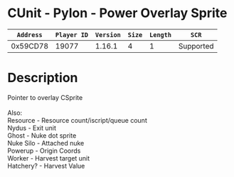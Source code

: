 # CUnit - Pylon - Power Overlay Sprite

| `Address` | `Player ID` | `Version` | `Size` | `Length` | `SCR` |
| ---------- | ----------- | --------- | ------ | -------- | ---- |
| 0x59CD78 | 19077 | 1.16.1 | 4 | 1 | Supported |

# Description

Pointer to overlay CSprite<br><br>Also:<br>Resource - Resource count/iscript/queue count<br>Nydus - Exit unit<br>Ghost - Nuke dot sprite<br>Nuke Silo - Attached nuke<br>Powerup - Origin Coords<br>Worker - Harvest target unit<br>Hatchery? - Harvest Value